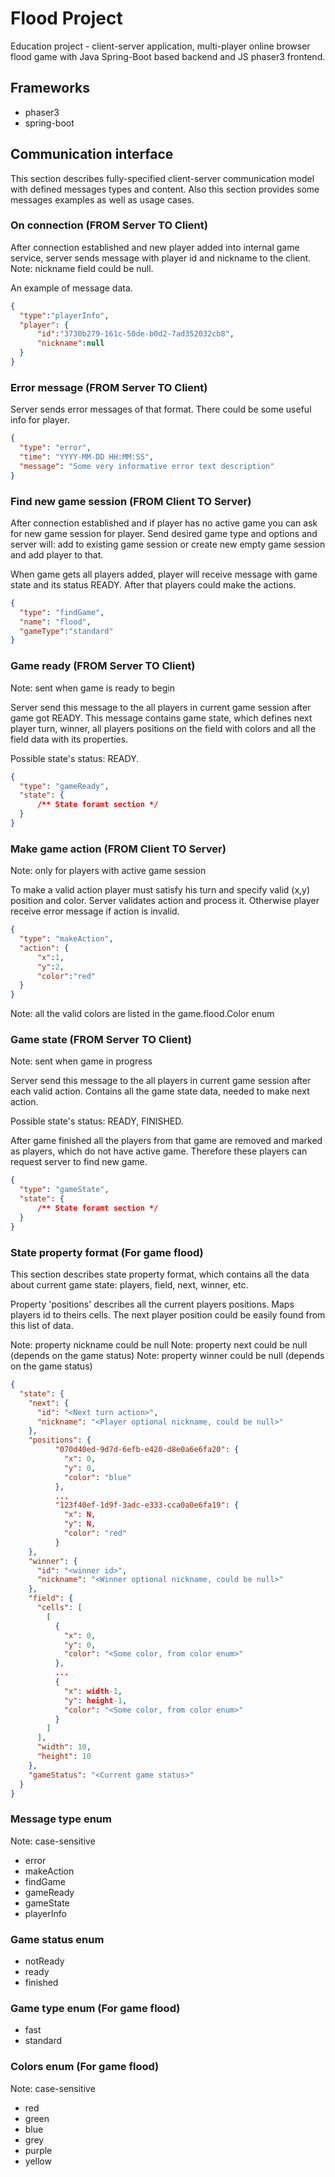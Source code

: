 # Flood Project

Education project - client-server application, multi-player online
browser flood game with Java Spring-Boot based backend and JS phaser3
frontend.  

## Frameworks

* phaser3
* spring-boot

## Communication interface

This section describes fully-specified client-server communication model 
with defined messages types and content. Also this section provides some 
messages examples as well as usage cases.

###  On connection (FROM Server TO Client)

After connection established and new player added into internal game service,
server sends message with player id and nickname to the client.
Note: nickname field could be null.

An example of message data.

```json
{
  "type":"playerInfo",
  "player": {
      "id":"3730b279-161c-50de-b0d2-7ad352032cb8",
      "nickname":null
  }
}
```

### Error message (FROM Server TO Client)

Server sends error messages of that format. 
There could be some useful info for player.

```json
{
  "type": "error",
  "time": "YYYY-MM-DD HH:MM:SS",
  "message": "Some very informative error text description" 
}
```

### Find new game session (FROM Client TO Server)

After connection established and if player has no active game you can ask for new game 
session for player. Send desired game type and options and server will: add to existing 
game session or create new empty game session and add player to that.

When game gets all players added, player will receive message with game state and its status READY.
After that players could make the actions.

```json
{
  "type": "findGame",
  "name": "flood",
  "gameType":"standard"
}
```

### Game ready (FROM Server TO Client)

Note: sent when game is ready to begin

Server send this message to the all players in current game session after game got READY. 
This message contains game state, which defines next player turn, winner, all players 
positions on the field with colors and all the field data with its properties.

Possible state's status: READY. 

```json
{
  "type": "gameReady",
  "state": {
      /** State foramt section */
  }
}
```

### Make game action (FROM Client TO Server)

Note: only for players with active game session

To make a valid action player must satisfy his turn and specify valid (x,y) position and color.
Server validates action and process it. Otherwise player receive error message if action is invalid.

```json
{
  "type": "makeAction",
  "action": {
      "x":1,
      "y":2,
      "color":"red"
  }
}

```

Note: all the valid colors are listed in the game.flood.Color enum

### Game state (FROM Server TO Client)

Note: sent when game in progress

Server send this message to the all players in current game session after each valid action. 
Contains all the game state data, needed to make next action.

Possible state's status: READY, FINISHED. 

After game finished all the players from that game are removed and marked as players, which
do not have active game. Therefore these players can request server to find new game.

```json
{
  "type": "gameState",
  "state": {
      /** State foramt section */
  }
}
```

### State property format (For game flood)

This section describes state property format, which contains all
the data about current game state: players, field, next, winner, etc.

Property 'positions' describes all the current players positions. Maps
players id to theirs cells. The next player position could be easily 
found from this list of data. 

Note: property nickname could be null
Note: property next could be null (depends on the game status)
Note: property winner could be null (depends on the game status)

```json
{
  "state": {
    "next": {
      "id": "<Next turn action>",
      "nickname": "<Player optional nickname, could be null>"
    },
    "positions": {
          "070d40ed-9d7d-6efb-e420-d8e0a6e6fa20": {
            "x": 0,
            "y": 0,
            "color": "blue"
          },
          ...
          "123f40ef-1d9f-3adc-e333-cca0a0e6fa19": {
            "x": N,
            "y": N,
            "color": "red"
          }
    },
    "winner": {
      "id": "<winner id>",
      "nickname": "<Winner optional nickname, could be null>"
    },
    "field": {
      "cells": [
        [
          {
            "x": 0,
            "y": 0,
            "color": "<Some color, from color enum>"
          },
          ...
          {
            "x": width-1,
            "y": height-1,
            "color": "<Some color, from color enum>"
          }
        ]
      ],
      "width": 10,
      "height": 10
    },
    "gameStatus": "<Current game status>"
  }
}
```

### Message type enum

Note: case-sensitive

* error
* makeAction
* findGame
* gameReady
* gameState
* playerInfo

### Game status enum

* notReady
* ready
* finished

### Game type enum (For game flood)

* fast
* standard

### Colors enum (For game flood)

Note: case-sensitive

* red 
* green
* blue
* grey
* purple
* yellow
